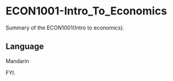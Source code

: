 # ECON1001-Intro_To_Economics

Summary of the ECON1001(Intro to economics). 

## Language

Mandarin

FYI.